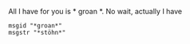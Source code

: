 <p>All I have for you is * groan *. No wait, actually I have</p>

<pre><code>msgid "*groan*"
msgstr "*stöhn*"
</code></pre>